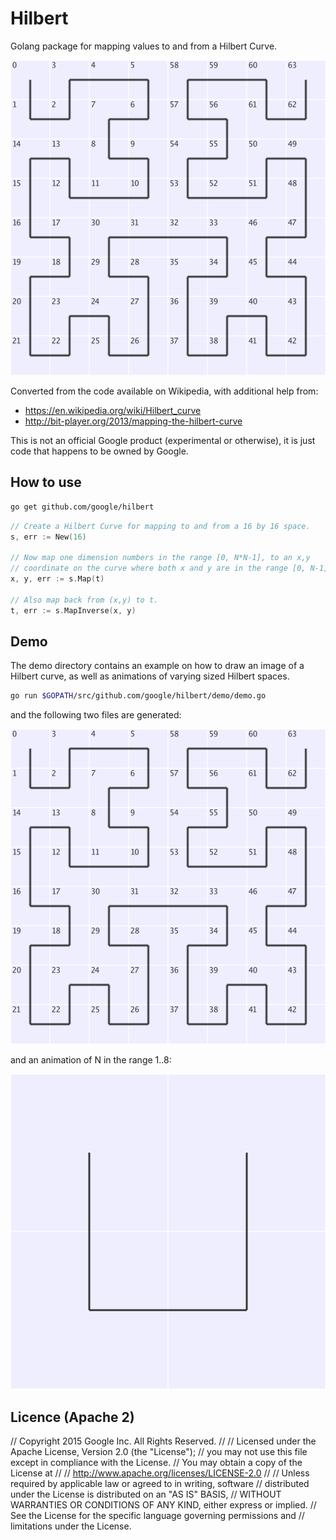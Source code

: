 # Hilbert

Golang package for mapping values to and from a Hilbert Curve.

![Image of 8 by 8 Hilbert curve](images/hilbert.png)

Converted from the code available on Wikipedia, with additional help from:
 * https://en.wikipedia.org/wiki/Hilbert_curve
 * http://bit-player.org/2013/mapping-the-hilbert-curve

This is not an official Google product (experimental or otherwise), it is just code that happens to be owned by Google.
 
## How to use

```bash
go get github.com/google/hilbert
```

```go
// Create a Hilbert Curve for mapping to and from a 16 by 16 space.
s, err := New(16)

// Now map one dimension numbers in the range [0, N*N-1], to an x,y
// coordinate on the curve where both x and y are in the range [0, N-1].
x, y, err := s.Map(t)

// Also map back from (x,y) to t.
t, err := s.MapInverse(x, y)
```

## Demo

The demo directory contains an example on how to draw an image of a Hilbert
curve, as well as animations of varying sized Hilbert spaces.

```bash
go run $GOPATH/src/github.com/google/hilbert/demo/demo.go
```

and the following two files are generated:

![Image of 8 by 8 Hilbert curve](images/hilbert.png)

and an animation of N in the range 1..8:

![Hilbert curve animation](images/hilbert_animation.gif)

## Licence (Apache 2)

// Copyright 2015 Google Inc. All Rights Reserved.
//
// Licensed under the Apache License, Version 2.0 (the "License");
// you may not use this file except in compliance with the License.
// You may obtain a copy of the License at
//
// http://www.apache.org/licenses/LICENSE-2.0
//
// Unless required by applicable law or agreed to in writing, software
// distributed under the License is distributed on an "AS IS" BASIS,
// WITHOUT WARRANTIES OR CONDITIONS OF ANY KIND, either express or implied.
// See the License for the specific language governing permissions and
// limitations under the License.